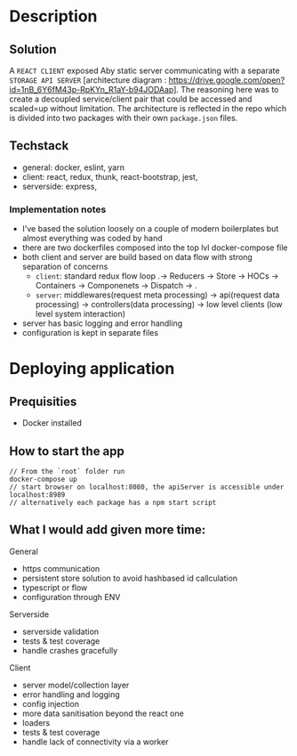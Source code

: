# Description

## Solution
A `REACT CLIENT` exposed Aby static server communicating with a separate `STORAGE API SERVER` [architecture diagram : https://drive.google.com/open?id=1nB_6Y6fM43p-RpKYn_R1aY-b94JODAap]. The reasoning here was to create a decoupled service/client pair that could be accessed and scaled=up without limitation. The architecture is reflected in the repo which is divided into two packages with their own `package.json` files.

## Techstack
- general: docker, eslint, yarn 
- client: react, redux, thunk, react-bootstrap, jest, 
- serverside: express, 

### Implementation notes
- I've based the solution loosely on a couple of modern boilerplates but almost everything was coded by hand
- there are two dockerfiles composed into the top lvl docker-compose file
- both client and server are build based on data flow with strong separation of concerns
  - `client`: standard redux flow loop  .-> Reducers -> Store -> HOCs -> Containers -> Componenets -> Dispatch -> .
  - `server`: middlewares(request meta processing) -> api(request data processing) -> controllers(data processing) -> low level clients (low level system interaction)
- server has basic logging and error handling
- configuration is kept in separate files
  

# Deploying application

## Prequisities
- Docker installed

## How to start the app

```
// From the `root` folder run 
docker-compose up
// start browser on localhost:8080, the apiServer is accessible under localhost:8989
// alternatively each package has a npm start script
```


## What I would add given more time:

General
- https communication
- persistent store solution to avoid hashbased id callculation
- typescript or flow 
- configuration through ENV

Serverside
- serverside validation
- tests & test coverage
- handle crashes gracefully

Client
- server model/collection layer
- error handling and logging
- config injection
- more data sanitisation beyond the react one
- loaders
- tests & test coverage
- handle lack of connectivity via a worker

